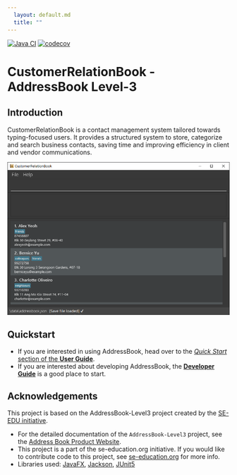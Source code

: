 ```yaml
---
  layout: default.md
  title: ""
---
```


[![Java CI](https://github.com/AY2526S1-CS2103-F13-3/tp/actions/workflows/gradle.yml/badge.svg)](https://github.com/AY2526S1-CS2103-F13-3/tp/actions/workflows/gradle.yml)
[![codecov](https://codecov.io/gh/AY2526S1-CS2103-F13-3/tp/graph/badge.svg?token=533YS6DJVH)](https://codecov.io/gh/AY2526S1-CS2103-F13-3/tp)

# CustomerRelationBook - AddressBook Level-3

## Introduction

CustomerRelationBook is a contact management system tailored towards typing-focused users. It provides a structured system to store, categorize and search business contacts, saving time and improving efficiency in client and vendor communications.

![Ui](images/Ui.png)

<!-- Specific to proj website index.md -->
## Quickstart

* If you are interested in using AddressBook, head over to the [_Quick Start_ section of the **User Guide**](UserGuide.html#quick-start).
* If you are interested about developing AddressBook, the [**Developer Guide**](DeveloperGuide.html) is a good place to start.

## Acknowledgements

This project is based on the AddressBook-Level3 project created by the [SE-EDU initiative](https://se-education.org).
* For the detailed documentation of the `AddressBook-Level3` project, see the [Address Book Product Website](https://se-education.org/addressbook-level3).
* This project is a part of the se-education.org initiative. If you would like to contribute code to this project, see [se-education.org](https://se-education.org/#contributing-to-se-edu) for more info.
* Libraries used: [JavaFX](https://openjfx.io/), [Jackson](https://github.com/FasterXML/jackson), [JUnit5](https://github.com/junit-team/junit5)
